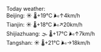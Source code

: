 Today weather:  
Beijing: ☀️   🌡️+19°C 🌬️↑4km/h  
Tianjin: ☀️   🌡️+18°C 🌬️↗20km/h  
Shijiazhuang: 🌫  🌡️+17°C 🌬️↑7km/h  
Tangshan: ☀️   🌡️+21°C 🌬️→18km/h  
